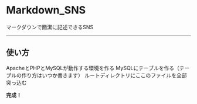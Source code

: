# Markdown_SNS
マークダウンで簡潔に記述できるSNS

___

## 使い方
ApacheとPHPとMySQLが動作する環境を作る
MySQLにテーブルを作る（テーブルの作り方はいつか書きます）
ルートディレクトリにここのファイルを全部突っ込む

**完成！**
